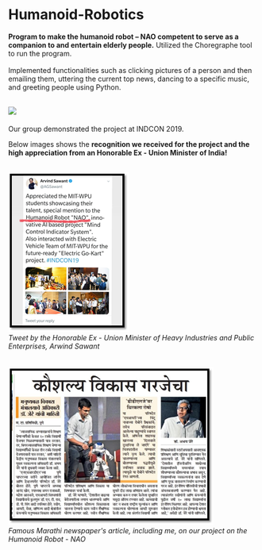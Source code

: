 # Humanoid-Robotics
**Program to make the humanoid robot – NAO competent to serve as a companion to and entertain elderly people.** Utilized the Choregraphe tool to run the program. <br />
<br />
Implemented functionalities such as clicking pictures of a person and then emailing them, uttering the current top news, dancing to a specific music, and greeting people using Python.

<br />
<img src="https://www.softbankrobotics.com/emea/themes/custom/softbank/images/full-nao.png" width="350">
<br />
<br />
Our group demonstrated the project at INDCON 2019.
<br />

Below images shows the **recognition we received for the project and the high appreciation from an Honorable Ex - Union Minister of India!**
<br /><br />

![alt text](https://github.com/27rg5/Humanoid-Robotics/blob/master/NAO%20tweet.png?raw=true)
<br />
*Tweet by the Honorable Ex - Union Minister of Heavy Industries and Public Enterprises, Arwind Sawant*
<br />
<br />
<br />
![alt text](https://github.com/27rg5/Humanoid-Robotics/blob/master/NAO%20newspaper.png?raw=true)
<br />
*Famous Marathi newspaper's article, including me, on our project on the Humanoid Robot - NAO*
